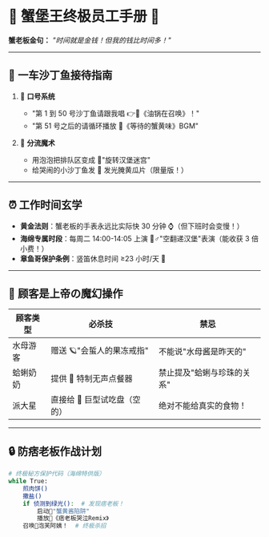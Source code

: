 # 🍔 蟹堡王终极员工手册 🦀

**蟹老板金句：** _"时间就是金钱！但我的钱比时间多！"_

---

## 🚌 一车沙丁鱼接待指南

1. 📣 **口号系统**

   - "第 1 到 50 号沙丁鱼请跟我唱 👉🍟《油锅在召唤》！"
   - "第 51 号之后的请循环播放 📀《等待的蟹黄味》BGM"

2. 🎪 **分流魔术**
   - 用泡泡把排队区变成 🔄"旋转汉堡迷宫"
   - 给哭闹的小沙丁鱼发 🌟 发光腌黄瓜片（限量版！）

---

## ⏰ 工作时间玄学

- **黄金法则**：蟹老板的手表永远比实际快 30 分钟 ⌚（但下班时会变慢！）
- **海绵专属时段**：每周二 14:00-14:05 上演 🤹♂️"空翻递汉堡"表演（能收获 3 倍小费！）
- **章鱼哥保护条例**：竖笛休息时间 ≥23 小时/天 🎷

---

## 🎩 顾客是上帝の魔幻操作

| 顾客类型 | 必杀技                       | 禁忌                       |
| -------- | ---------------------------- | -------------------------- |
| 水母游客 | 赠送 🪐"会蜇人的果冻戒指"    | 不能说"水母酱是昨天的"     |
| 蛤蜊奶奶 | 提供 🐚 特制无声点餐器       | 禁止提及"蛤蜊与珍珠的关系" |
| 派大星   | 直接给 🍔 巨型试吃盘（空的） | 绝对不能给真实的食物！     |

---

## 🔒 防痞老板作战计划

```bash
# 终极秘方保护代码（海绵特供版）
while True:
    煎肉饼()
    撒盐()
    if 侦测到绿光():  # 发现痞老板！
        启动🍔"蟹黄酱陷阱"
        播放🎵《痞老板哭泣Remix》
    召唤🐡泡芙阿姨！  # 终极杀招
```
